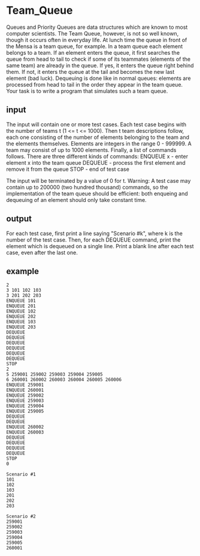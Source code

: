 # Team_Queue
Queues and Priority Queues are data structures which are known to most computer scientists. The Team Queue, however, is not so well known, though it occurs often in everyday life. At lunch time the queue in front of the Mensa is a team queue, for example.  In a team queue each element belongs to a team. If an element enters the queue, it first searches the queue from head to tail to check if some of its teammates (elements of the same team) are already in the queue. If yes, it enters the queue right behind them. If not, it enters the queue at the tail and becomes the new last element (bad luck). Dequeuing is done like in normal queues: elements are processed from head to tail in the order they appear in the team queue.  Your task is to write a program that simulates such a team queue.

input
---
The input will contain one or more test cases. Each test case begins with the number of teams t (1 <= t <= 1000). Then t team descriptions follow, each one consisting of the number of elements belonging to the team and the elements themselves. Elements are integers in the range 0 - 999999. A team may consist of up to 1000 elements.
Finally, a list of commands follows. There are three different kinds of commands:
ENQUEUE x - enter element x into the team queue
DEQUEUE - process the first element and remove it from the queue
STOP - end of test case

The input will be terminated by a value of 0 for t.
Warning: A test case may contain up to 200000 (two hundred thousand) commands, so the implementation of the team queue should be efficient: both enqueing and dequeuing of an element should only take constant time.

output
---
For each test case, first print a line saying "Scenario #k", where k is the number of the test case. Then, for each DEQUEUE command, print the element which is dequeued on a single line. Print a blank line after each test case, even after the last one.

example
---
```
2
3 101 102 103
3 201 202 203
ENQUEUE 101
ENQUEUE 201
ENQUEUE 102
ENQUEUE 202
ENQUEUE 103
ENQUEUE 203
DEQUEUE
DEQUEUE
DEQUEUE
DEQUEUE
DEQUEUE
DEQUEUE
STOP
2
5 259001 259002 259003 259004 259005
6 260001 260002 260003 260004 260005 260006
ENQUEUE 259001
ENQUEUE 260001
ENQUEUE 259002
ENQUEUE 259003
ENQUEUE 259004
ENQUEUE 259005
DEQUEUE
DEQUEUE
ENQUEUE 260002
ENQUEUE 260003
DEQUEUE
DEQUEUE
DEQUEUE
DEQUEUE
STOP
0
```
```
Scenario #1
101
102
103
201
202
203

Scenario #2
259001
259002
259003
259004
259005
260001
```
